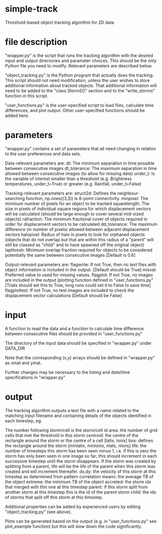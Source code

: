 # simple-track
Threshold-based object tracking algorithm for 2D data

# file description

"wrapper.py" is the script that runs the tracking algorithm with the desired input and output directories and parameter choices. This should be the only Python file you need to modify. Relevant parameters are described below.

"object_tracking.py" is the Python program that actually does the tracking. This script should not need modification, unless the user wishes to store additional information about tracked objects. That additional information will need to be added to the "class StormS()" section and to the "write_storms" function in this script.

"user_functions.py" is the user-specified script to load files, calculate time differences, and plot output. Other user-specified functions should be added here.

# parameters

"wrapper.py" contains a set of parameters that all need changing in relation to the user preferences and data sets. 

Data-relevant parameters are:
dt:    		The minimum separation in time possible between consecutive images
dt_tolerance:	The maximum separation in time allowed between consecutive images (to allow for missing data)
under_t:	Is the variable of interest smaller than a threshold (e.g. Brightness temperatures, under_t=True) or greater (e.g. Rainfall, under_t=False)

Tracking-relevant parameters are:
struct2d:	Defines the neighbour-searching function, np.ones((3,3)) is 8-point connectivity.
minpixel:	The minimum number of pixels for an object to be tracked
squarelength:	The size in pixels of individual square regions for which displacement vectors will be calculated (should be large enough to cover several mid-sized objects)
rafraction:	The minimum fractional cover of objects required in order for displacement vectors to be calculated
dd_tolerance:	The maximum difference (in number of pixels) allowed between adjacent displacement vectors
halopixel:	Radius of halo in pixels to look for orphaned objects (objects that do not overlap but that are within this radius of a "parent" will still be classed as "child" and to have spawned off the original object)
lapthresh:	Minimum overlap fraction required for objects to be considered potentially the same between consecutive images [Default is 0.6]

Output-relevant parameters are:
flagwrite:	If not True, then no text files with object information is included in the output. [Default should be True]
misval:		Preferred value to used for missing values.
flagplot:	If not True, no images are included in the output (plotting function defined in "user_functions.py" [Trials should set this to True, long runs could set it to False to save time]
flagplottest:	If not True, no test images are included to check the displacement vector calculations [Default should be False]

# input

A function to read the data and a function to calculate time difference between consecutive files should be provided in "user_functions.py"

The directory of the input data should be specified in "wrapper.py" under DATA_DIR

Note that the corresponding (x,y) arrays should be defined in "wrapper.py" as xmat and ymat. 

Further changes may be necessary to the listing and date/time specifications in "wrapper.py"

# output

The tracking algorithm outputs a text file with a name related to the matching input filename and
containing details of the objects identified in each timestep, eg.

The number following storm/cell is the storm/cell id
area:     the number of grid cells that met the threshold in this storm
centroid: the centre of the rectangle around the storm or the centre of a cell [latix, lonix]
box:      defines the rectangle around the storm [minlatix, minlonix, nlats, nlons]
life:     the number of timesteps this storm has been seen minus 1, i.e. if this is zero the storm
          has only been seen in one image so far; this should increment in each successive timestep until the storm disappears.
		  If the storm was created by splitting from a parent, life will be the life of the parent when this storm was created
		  and will increment thereafer.
dx,dy:       the velocity of this storm at this timestep as determined from pattern correlation
meanv:    the average TB of the object
extreme:  the minimum TB of the object
accreted: the storm ids that merged with this one at this timestep
parent:   if this storm split from another storm at this timestep this is the id of the parent storm 
child:    the ids of storms that split off this storm at this timestep.

Additional properties can be added by experienced users by editing "object_tracking.py" (see above).

Plots can be generated based on the output (e.g. in "user_functions.py" see plot_example function) but this will slow down the code significantly. 

